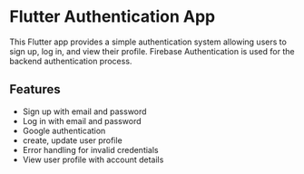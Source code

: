 # Flutter Authentication App

This Flutter app provides a simple authentication system allowing users to sign up, log in, and view their profile. Firebase Authentication is used for the backend authentication process.

## Features

- Sign up with email and password
- Log in with email and password
- Google authentication
- create, update user profile
- Error handling for invalid credentials
- View user profile with account details




